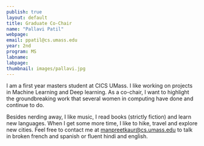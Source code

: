 ```yaml
---
publish: true 
layout: default
title: Graduate Co-Chair
name: "Pallavi Patil"
webpage: 
email: ppatil@cs.umass.edu
year: 2nd
program: MS
labname: 
labpage: 
thumbnail: images/pallavi.jpg
---
```

I am a first year masters student at CICS UMass. I like working on projects in Machine Learning and Deep learning. As a co-chair, I want to highlight the groundbreaking work that several women in computing have done and continue to do. 

Besides nerding away, I like music, I read books (strictly fiction) and learn new languages. When I get some more time, I like to hike, travel and explore new cities. Feel free to contact me at manpreetkaur@cs.umass.edu to talk in broken french and spanish or fluent hindi and english.

